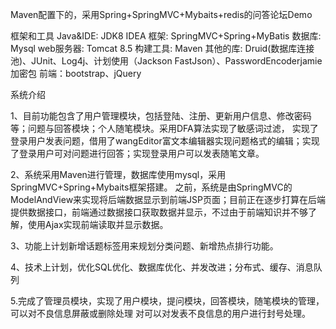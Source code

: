 Maven配置下的，采用Spring+SpringMVC+Mybaits+redis的问答论坛Demo


框架和工具
Java&IDE: JDK8 IDEA 框架: SpringMVC+Spring+MyBatis 数据库: Mysql web服务器: Tomcat 8.5 构建工具: Maven 其他的库: Druid(数据库连接池)、JUnit、Log4j、计划使用（Jackson FastJson）、PasswordEncoderjamie加密包 前端：bootstrap、jQuery


系统介绍

1、目前功能包含了用户管理模块，包括登陆、注册、更新用户信息、修改密码等；问题与回答模块；个人随笔模块。采用DFA算法实现了敏感词过滤， 实现了登录用户发表问题，借用了wangEditor富文本编辑器实现问题格式的编辑；实现了登录用户可对问题进行回答；实现登录用户可以发表随笔文章。

2、系统采用Maven进行管理，数据库使用mysql，采用SpringMVC+Spring+Mybaits框架搭建。 之前，系统是由SpringMVC的ModelAndView来实现将后端数据显示到前端JSP页面；目前正在逐步打算在后端提供数据接口，前端通过数据接口获取数据并显示，不过由于前端知识并不够了解，使用Ajax实现前端读取并显示数据。

3、功能上计划新增话题标签用来规划分类问题、新增热点排行功能。

4、技术上计划，优化SQL优化、数据库优化、并发改进；分布式、缓存、消息队列

5.完成了管理员模块，实现了用户模块，提问模块，回答模块，随笔模块的管理，可以对不良信息屏蔽或删除处理
对可以对发表不良信息的用户进行封号处理。


